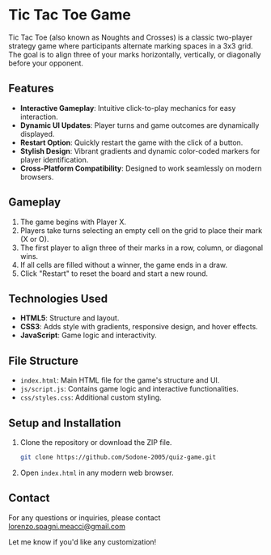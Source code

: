 # Tic Tac Toe Game

Tic Tac Toe (also known as Noughts and Crosses) is a classic two-player strategy game where participants alternate marking spaces in a 3x3 grid. The goal is to align three of your marks horizontally, vertically, or diagonally before your opponent.

## Features

-   **Interactive Gameplay**: Intuitive click-to-play mechanics for easy interaction.
-   **Dynamic UI Updates**: Player turns and game outcomes are dynamically displayed.
-   **Restart Option**: Quickly restart the game with the click of a button.
-   **Stylish Design**: Vibrant gradients and dynamic color-coded markers for player identification.
-   **Cross-Platform Compatibility**: Designed to work seamlessly on modern browsers.

## Gameplay

1.  The game begins with Player X.
2.  Players take turns selecting an empty cell on the grid to place their mark (X or O).
3.  The first player to align three of their marks in a row, column, or diagonal wins.
4.  If all cells are filled without a winner, the game ends in a draw.
5.  Click "Restart" to reset the board and start a new round.

## Technologies Used

-   **HTML5**: Structure and layout.
-   **CSS3**: Adds style with gradients, responsive design, and hover effects.
-   **JavaScript**: Game logic and interactivity.

## File Structure

-   `index.html`: Main HTML file for the game's structure and UI.
-   `js/script.js`: Contains game logic and interactive functionalities.
-   `css/styles.css`: Additional custom styling.

## Setup and Installation

1.  Clone the repository or download the ZIP file.
    
    ```bash
    git clone https://github.com/Sodone-2005/quiz-game.git
    ```
    
2.  Open `index.html` in any modern web browser.

## Contact

For any questions or inquiries, please contact  [lorenzo.spagni.meacci@gmail.com](mailto:lorenzo.spagni.meacci@gmail.com)

Let me know if you'd like any customization!